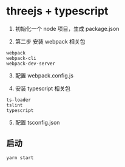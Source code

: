 # threejs + typescript

1. 初始化一个 node 项目，生成 package.json

2. 第二步 安装 webpack 相关包
```
webpack
webpack-cli
webpack-dev-server
```

3. 配置 webpack.config.js

4. 安装 typescript 相关包
```
ts-loader 
tslint 
typescript 
```

5. 配置 tsconfig.json


## 启动

`yarn start`
